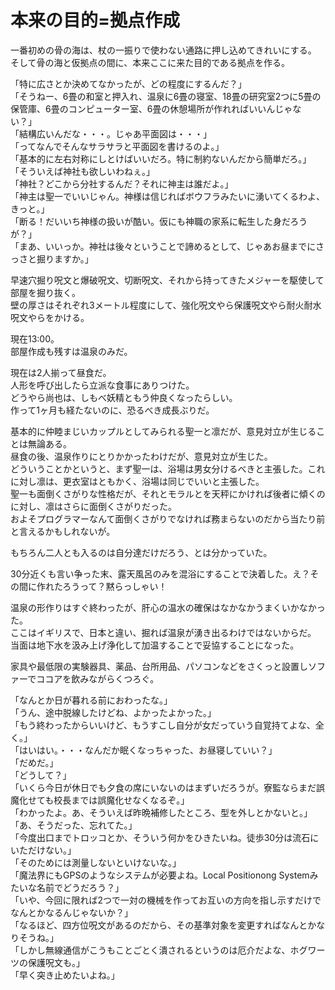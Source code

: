 # 本来の目的=拠点作成

一番初めの骨の海は、杖の一振りで使わない通路に押し込めてきれいにする。  
そして骨の海と仮拠点の間に、本来ここに来た目的である拠点を作る。

「特に広さとか決めてなかったが、どの程度にするんだ？」  
「そうねー、6畳の和室と押入れ、温泉に6畳の寝室、18畳の研究室2つに5畳の保管庫、6畳のコンピューター室、6畳の休憩場所が作れればいいんじゃない？」  
「結構広いんだな・・・。じゃあ平面図は・・・」  
「ってなんでそんなサラサラと平面図を書けるのよ。」  
「基本的に左右対称にしとけばいいだろ。特に制約ないんだから簡単だろ。」  
「そういえば神社も欲しいわねぇ。」  
「神社？どこから分社するんだ？それに神主は誰だよ。」  
「神主は聖一でいいじゃん。神様は信じればボウフラみたいに湧いてくるわよ、きっと。」  
「断る！だいいち神様の扱いが酷い。仮にも神職の家系に転生した身だろうが？」  
「まあ、いいっか。神社は後々ということで諦めるとして、じゃあお昼までにさっさと掘りますか。」

早速穴掘り呪文と爆破呪文、切断呪文、それから持ってきたメジャーを駆使して部屋を掘り抜く。  
壁の厚さはそれぞれ3メートル程度にして、強化呪文やら保護呪文やら耐火耐水呪文やらをかける。

現在13:00。  
部屋作成も残すは温泉のみだ。

現在は2人揃って昼食だ。  
人形を呼び出したら立派な食事にありつけた。  
どうやら尚也は、しもべ妖精ともう仲良くなったらしい。  
作って1ヶ月も経たないのに、恐るべき成長ぶりだ。

基本的に仲睦まじいカップルとしてみられる聖一と凛だが、意見対立が生じることは無論ある。  
昼食の後、温泉作りにとりかかったわけだが、意見対立が生じた。  
どういうことかというと、まず聖一は、浴場は男女分けるべきと主張した。これに対し凛は、更衣室はともかく、浴場は同じでいいと主張した。  
聖一も面倒くさがりな性格だが、それとモラルとを天秤にかければ後者に傾くのに対し、凛はさらに面倒くさがりだった。  
およそプログラマーなんて面倒くさがりでなければ務まらないのだから当たり前と言えるかもしれないが。

もちろん二人とも入るのは自分達だけだろう、とは分かっていた。

30分近くも言い争った末、露天風呂のみを混浴にすることで決着した。え？その間に作れたろうって？黙らっしゃい！

温泉の形作りはすぐ終わったが、肝心の温水の確保はなかなかうまくいかなかった。  
ここはイギリスで、日本と違い、掘れば温泉が湧き出るわけではないからだ。  
当面は地下水を汲み上げ浄化して加温することで妥協することになった。

家具や最低限の実験器具、薬品、台所用品、パソコンなどをさくっと設置しソファーでココアを飲みながらくつろぐ。

「なんとか日が暮れる前におわったな。」  
「うん、途中脱線したけどね、よかったよかった。」  
「もう終わったからいいけど、もうすこし自分が女だっていう自覚持てよな、全く。」  
「はいはい。・・・なんだか眠くなっちゃった、お昼寝していい？」  
「だめだ。」  
「どうして？」  
「いくら今日が休日でも夕食の席にいないのはまずいだろうが。寮監ならまだ誤魔化せても校長までは誤魔化せなくなるぞ。」  
「わかったよ。あ、そういえば昨晩補修したところ、型を外しとかないと。」  
「あ、そうだった、忘れてた。」  
「今度出口までトロッコとか、そういう何かをひきたいね。徒歩30分は流石にいただけない。」  
「そのためには測量しないといけないな。」  
「魔法界にもGPSのようなシステムが必要よね。Local Positionong Systemみたいな名前でどうだろう？」  
「いや、今回に限れば2つで一対の機械を作ってお互いの方向を指し示すだけでなんとかなるんじゃないか？」  
「なるほど、四方位呪文があるのだから、その基準対象を変更すればなんとかなりそうね。」  
「しかし無線通信がこうもことごとく潰されるというのは厄介だよな、ホグワーツの保護呪文も。」  
「早く突き止めたいよね。」
